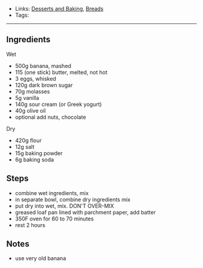 - Links: [Desserts and Baking](Desserts%20and%20Baking.md), [Breads](Breads.md)
- Tags: 

---

## Ingredients
Wet
- 500g banana, mashed
- 115 (one stick) butter, melted, not hot
- 3 eggs, whisked
- 120g dark brown sugar
- 70g molasses
- 5g vanilla
- 140g sour cream (or Greek yogurt)
- 40g olive oil
- optional add nuts, chocolate

Dry
- 420g flour
- 12g salt
- 15g baking powder
- 6g baking soda

## Steps
- combine wet ingredients, mix
- in separate bowl, combine dry ingredients mix
- put dry into wet, mix. DON'T OVER-MIX
- greased loaf pan lined with parchment paper, add batter
- 350F oven for 60 to 70 minutes
- rest 2 hours

## Notes
- use very old banana